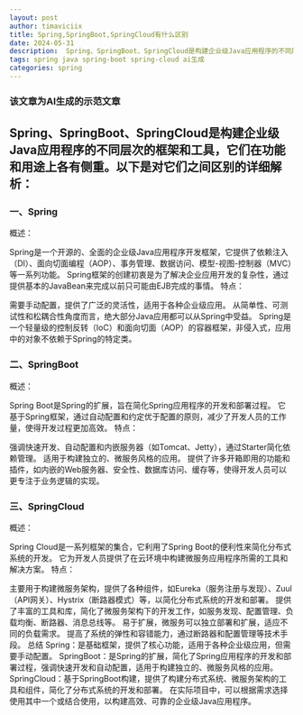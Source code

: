 ```yaml
---
layout: post
author: timaviciix
title: Spring,SpringBoot,SpringCloud有什么区别
date: 2024-05-31
description:  Spring、SpringBoot、SpringCloud是构建企业级Java应用程序的不同层次的框架和工具，它们在功能和用途上各有侧重。以下是对它们之间区别的详细解析：
tags: spring java spring-boot spring-cloud ai生成
categories: spring
---
```


### 该文章为AI生成的示范文章

## Spring、SpringBoot、SpringCloud是构建企业级Java应用程序的不同层次的框架和工具，它们在功能和用途上各有侧重。以下是对它们之间区别的详细解析：

### 一、Spring
概述：

Spring是一个开源的、全面的企业级Java应用程序开发框架，它提供了依赖注入（DI）、面向切面编程（AOP）、事务管理、数据访问、模型-视图-控制器（MVC）等一系列功能。
Spring框架的创建初衷是为了解决企业应用开发的复杂性，通过提供基本的JavaBean来完成以前只可能由EJB完成的事情。
特点：

需要手动配置，提供了广泛的灵活性，适用于各种企业级应用。
从简单性、可测试性和松耦合性角度而言，绝大部分Java应用都可以从Spring中受益。
Spring是一个轻量级的控制反转（IoC）和面向切面（AOP）的容器框架，非侵入式，应用中的对象不依赖于Spring的特定类。
### 二、SpringBoot
概述：

Spring Boot是Spring的扩展，旨在简化Spring应用程序的开发和部署过程。
它基于Spring框架，通过自动配置和约定优于配置的原则，减少了开发人员的工作量，使得开发过程更加高效。
特点：

强调快速开发、自动配置和内嵌服务器（如Tomcat、Jetty），通过Starter简化依赖管理。
适用于构建独立的、微服务风格的应用。
提供了许多开箱即用的功能和插件，如内嵌的Web服务器、安全性、数据库访问、缓存等，使得开发人员可以更专注于业务逻辑的实现。
### 三、SpringCloud
概述：

Spring Cloud是一系列框架的集合，它利用了Spring Boot的便利性来简化分布式系统的开发。
它为开发人员提供了在云环境中构建微服务应用程序所需的工具和解决方案。
特点：

主要用于构建微服务架构，提供了各种组件，如Eureka（服务注册与发现）、Zuul（API网关）、Hystrix（断路器模式）等，以简化分布式系统的开发和部署。
提供了丰富的工具和库，简化了微服务架构下的开发工作，如服务发现、配置管理、负载均衡、断路器、消息总线等。
易于扩展，微服务可以独立部署和扩展，适应不同的负载需求。
提高了系统的弹性和容错能力，通过断路器和配置管理等技术手段。
总结
Spring：是基础框架，提供了核心功能，适用于各种企业级应用，但需要手动配置。
SpringBoot：是Spring的扩展，简化了Spring应用程序的开发和部署过程，强调快速开发和自动配置，适用于构建独立的、微服务风格的应用。
SpringCloud：基于SpringBoot构建，提供了构建分布式系统、微服务架构的工具和组件，简化了分布式系统的开发和部署。
在实际项目中，可以根据需求选择使用其中一个或结合使用，以构建高效、可靠的企业级Java应用程序。